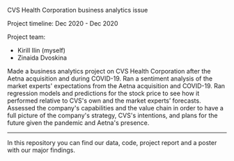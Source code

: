 CVS Health Corporation business analytics issue

Project timeline: Dec 2020 - Dec 2020

Project team:
- Kirill Ilin (myself)
- Zinaida Dvoskina

Made a business analytics project on CVS Health Corporation after the Aetna acquisition and during COVID-19.
Ran a sentiment analysis of the market experts' expectations from the Aetna acquisition and COVID-19. Ran regression models and predictions for the stock price to see how it performed relative to CVS's own and the market experts’ forecasts.
Assessed the company's capabilities and the value chain in order to have a full picture of the company's strategy, CVS's intentions, and plans for the future given the pandemic and Aetna's presence.
__________________________________

In this repository you can find our data, code, project report and a poster with our major findings.
